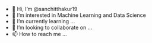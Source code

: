 - 👋 Hi, I’m @sanchitthakur19
- 👀 I’m interested in Machine Learning and Data Science
- 🌱 I’m currently learning ...
- 💞️ I’m looking to collaborate on ...
- 📫 How to reach me ...

<!---
sanchitthakur19/sanchitthakur19 is a ✨ special ✨ repository because its `README.md` (this file) appears on your GitHub profile.
You can click the Preview link to take a look at your changes.
--->
